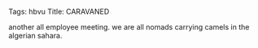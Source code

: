 Tags: hbvu
Title: CARAVANED
  
another all employee meeting. we are all nomads carrying camels in the algerian sahara. 